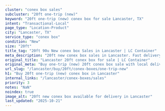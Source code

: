 ```yaml
---
cluster: "conex box sales"
subcluster: "20ft one-trip (new)"
keyword: "20ft one-trip (new) conex box for sale Lancaster, TX"
intent: "Transactional-Local"
page_type: "Location-Product"
city: "Lancaster, TX"
service_type: "conex box"
condition: "New"
size: "20ft"
title_tag: "20ft 90u New conex box Sales in Lancaster | LC Container"
meta_description: "20ft new conex box sales in Lancaster. Fast delivery, competitive pricing. Serving conex boxes area. Quote ID: UPL. Call (214) 524-4168 for your free quote today."
original_title: "Lancaster 20ft conex box for sale | LC Container"
original_meta: "Buy one-trip (new) 20ft conex box sale with local delivery in Lancaster, TX. LC Container — local Since 2003. Request a fast quote today."
url_slug: "/lancaster/buy/20ft/conex-boxes/one-trip-new"
h1: "Buy 20ft one-trip (new) conex box in Lancaster"
internal_links: "/lancaster/conex-boxes/sales"
priority: 3
notes: "NaN"
noindex: true
image_alt: "20ft new conex box available for delivery in Lancaster"
last_updated: "2025-10-21"
---
```


<!-- TODO: Add unique city/inventory copy, images, and internal links here. -->
